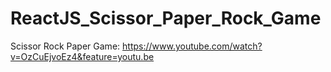 # ReactJS_Scissor_Paper_Rock_Game

Scissor Rock Paper Game:
https://www.youtube.com/watch?v=OzCuEjvoEz4&feature=youtu.be
